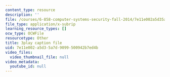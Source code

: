 ```yaml
---
content_type: resource
description: ''
file: /courses/6-858-computer-systems-security-fall-2014/7e11e002a5d35a7d9099500942b7ed4b_YTWXAFJf8bw.vtt
file_type: application/x-subrip
learning_resource_types: []
ocw_type: OCWFile
resourcetype: Other
title: 3play caption file
uid: 7e11e002-a5d3-5a7d-9099-500942b7ed4b
video_files:
  video_thumbnail_file: null
video_metadata:
  youtube_id: null
---
```

